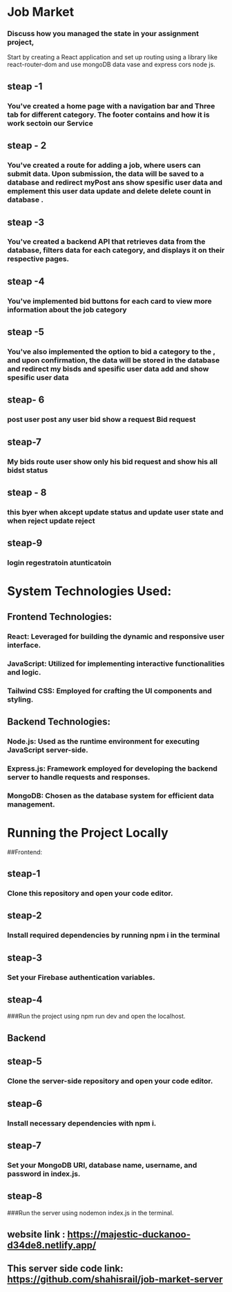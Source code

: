 # Job Market 


### Discuss how you managed the state in your assignment project,


Start by creating a React application and set up routing using a library like
react-router-dom and use mongoDB data vase and express cors node js.



## steap -1

### You've created a home page with a navigation bar and Three tab  for different category. The footer contains and how it is work sectoin our Service 

## steap - 2

### You've created a route for adding a job, where users can submit data. Upon submission, the data will be saved to a database  and redirect myPost ans show spesific user data and emplement this user data update and delete delete count in database  .

## steap -3

### You've created a backend API that retrieves data from the database, filters data for each category, and displays it on their respective pages.

## steap -4

### You've implemented bid buttons for each card to view more information about the job category 

## steap -5

### You've also implemented the option to bid  a category to the , and upon confirmation, the data will be stored in the database  and redirect my bisds and spesific user data add  and  show spesific user data 

## steap- 6 

### post user post any user bid show a request  Bid request 

## steap-7
### My bids route user show only his bid request and show his all bidst status 

## steap - 8
### this byer when akcept update  status and update user state and when reject update reject


## steap-9

### login regestratoin atunticatoin

# System Technologies Used:
## Frontend Technologies:
### React: Leveraged for building the dynamic and responsive user interface.
### JavaScript: Utilized for implementing interactive functionalities and logic.
### Tailwind CSS: Employed for crafting the UI components and styling.

## Backend Technologies:
###  Node.js: Used as the runtime environment for executing JavaScript server-side.
### Express.js: Framework employed for developing the backend server to handle requests and responses.
### MongoDB: Chosen as the database system for efficient data management.

# Running the Project Locally
##Frontend:

## steap-1
### Clone this repository and open your code editor.
## steap-2
### Install required dependencies by running npm i in the terminal
## steap-3 
### Set your Firebase authentication variables. 
## steap-4 
###Run the project using npm run dev and open the localhost.
## Backend 
## steap-5
### Clone the server-side repository and open your code editor.
## steap-6
### Install necessary dependencies with npm i.
## steap-7
### Set your MongoDB URI, database name, username, and password in index.js.
## steap-8
###Run the server using nodemon index.js in the terminal.

## website link : https://majestic-duckanoo-d34de8.netlify.app/
## This server side code link: https://github.com/shahisrail/job-market-server

